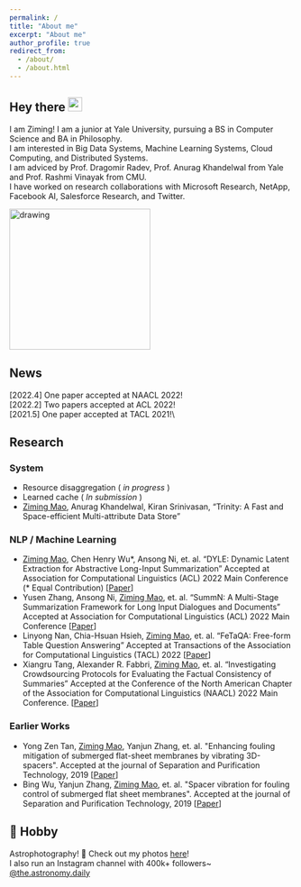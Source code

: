 ```yaml
---
permalink: /
title: "About me"
excerpt: "About me"
author_profile: true
redirect_from: 
  - /about/
  - /about.html
---
```


## Hey there <img src="https://media.giphy.com/media/hvRJCLFzcasrR4ia7z/giphy.gif" width="25px">
I am Ziming! I am a junior at Yale University, pursuing a BS in Computer Science and BA in Philosophy.\
I am interested in Big Data Systems, Machine Learning Systems, Cloud Computing, and Distributed Systems.\
I am adviced by Prof. Dragomir Radev, Prof. Anurag Khandelwal from Yale and Prof. Rashmi Vinayak from CMU.\
I have worked on research collaborations with Microsoft Research, NetApp, Facebook AI, Salesforce Research, and Twitter.

<img src="https://i.pinimg.com/originals/e4/26/70/e426702edf874b181aced1e2fa5c6cde.gif" alt="drawing" width="250"/>

## News

\[2022.4\] One paper accepted at NAACL 2022!\
\[2022.2\] Two papers accepted at ACL 2022!\
\[2021.5\] One paper accepted at TACL 2021!\
## Research
### System
- Resource disaggregation (<em> in progress </em>)
- Learned cache (<em> In submission </em>)
- <ins>Ziming Mao</ins>, Anurag Khandelwal, Kiran Srinivasan, “Trinity: A Fast and Space-efficient Multi-attribute Data Store”

### NLP / Machine Learning
* <u>Ziming Mao</u>, Chen Henry Wu*, Ansong Ni, et. al. “DYLE: Dynamic Latent Extraction for Abstractive Long-Input Summarization” Accepted at Association for Computational Linguistics (ACL) 2022 Main Conference (* Equal Contribution) [[Paper](https://arxiv.org/abs/2110.08168)]
* Yusen Zhang, Ansong Ni, <ins>Ziming Mao</ins>, et. al. “SummN: A Multi-Stage Summarization Framework for Long Input Dialogues and Documents” Accepted at Association for Computational Linguistics (ACL) 2022 Main Conference [[Paper](https://arxiv.org/abs/2110.10150)]
* Linyong Nan, Chia-Hsuan Hsieh, <ins>Ziming Mao</ins>, et. al. “FeTaQA: Free-form Table Question Answering” Accepted at Transactions of the Association for Computational Linguistics (TACL) 2022 [[Paper](https://direct.mit.edu/tacl/article/doi/10.1162/tacl_a_00446/109273/FeTaQA-Free-form-Table-Question-Answering)]
* Xiangru Tang, Alexander R. Fabbri, <ins>Ziming Mao</ins>, et. al. “Investigating Crowdsourcing Protocols for Evaluating the Factual Consistency of Summaries” Accepted at the Conference of the North American Chapter of the Association for Computational Linguistics (NAACL) 2022 Main Conference. [[Paper](https://arxiv.org/abs/2109.09195)]

### Earlier Works
* Yong Zen Tan, <ins>Ziming Mao</ins>, Yanjun Zhang, et. al. "Enhancing fouling mitigation of submerged flat-sheet membranes by vibrating 3D-spacers". Accepted at the journal of Separation and Purification Technology, 2019 [[Paper](https://www.sciencedirect.com/science/article/pii/S1383586618333240)]
* Bing Wu, Yanjun Zhang, <ins>Ziming Mao</ins>, et. al. "Spacer vibration for fouling control of submerged flat sheet membranes". Accepted at the journal of Separation and Purification Technology, 2019 [[Paper](https://www.sciencedirect.com/science/article/pii/S1383586618319968)]

## 🔭 Hobby
Astrophotography! 🌌  Check out my photos [here](https://www.instagram.com/ziming.astro)!  
I also run an Instagram channel with 400k+ followers~ [@the.astronomy.daily](https://www.instagram.com/the.astronomy.daily/)


